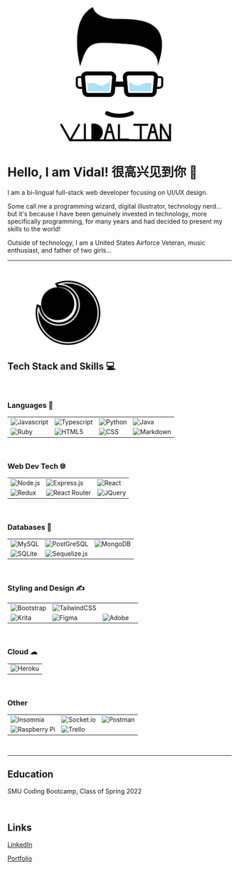 ![Profile Banner Image](./assets/Banner.png)

# Hello, I am Vidal! 很高兴见到你 👋

I am a bi-lingual full-stack web developer focusing on UI/UX design.

Some call me a programming wizard, digital illustrator, technology nerd... but it's because I have been genuinely invested in technology, more specifically programming, for many years and had decided to present my skills to the world!

Outside of technology, I am a United States Airforce Veteran, music enthusiast, and father of two girls...

---

<br>

![Wide Icons](./assets/wideIcons.png)

## Tech Stack and Skills 💻

<br>

### Languages 📝

|||||
|-|-|-|-|
|![Javascript](https://img.shields.io/badge/JavaScript-F7DF1E?style=for-the-badge&logo=javascript&logoColor=black)| ![Typescript](https://img.shields.io/badge/TypeScript-007ACC?style=for-the-badge&logo=typescript&logoColor=white) |![Python](https://img.shields.io/badge/Python-3776AB?style=for-the-badge&logo=python&logoColor=white)| ![Java](https://img.shields.io/badge/Java-ED8B00?style=for-the-badge&logo=java&logoColor=white)|
|![Ruby](https://img.shields.io/badge/Ruby-CC342D?style=for-the-badge&logo=ruby&logoColor=white)|![HTML5]( 	https://img.shields.io/badge/HTML5-E34F26?style=for-the-badge&logo=html5&logoColor=white)| ![CSS](https://img.shields.io/badge/CSS-239120?&style=for-the-badge&logo=css3&logoColor=white)| ![Markdown]( 	https://img.shields.io/badge/Markdown-000000?style=for-the-badge&logo=markdown&logoColor=white)|

<br>

### Web Dev Tech 🌐
||||
|-|-|-|
|![Node.js](https://img.shields.io/badge/Node.js-43853D?style=for-the-badge&logo=node.js&logoColor=white)| ![Express.js](https://img.shields.io/badge/Express.js-404D59?style=for-the-badge)| ![React](https://img.shields.io/badge/React-20232A?style=for-the-badge&logo=react&logoColor=61DAFB)| 
![Redux](https://img.shields.io/badge/Redux-593D88?style=for-the-badge&logo=redux&logoColor=white)| ![React Router](https://img.shields.io/badge/React_Router-CA4245?style=for-the-badge&logo=react-router&logoColor=white)| ![JQuery]( 	https://img.shields.io/badge/jQuery-0769AD?style=for-the-badge&logo=jquery&logoColor=white)|

<br>

### Databases 💾
||||
|-|-|-|
|![MySQL](https://img.shields.io/badge/MySQL-00000F?style=for-the-badge&logo=mysql&logoColor=white)| ![PostGreSQL](https://img.shields.io/badge/PostgreSQL-316192?style=for-the-badge&logo=postgresql&logoColor=white)| ![MongoDB](https://img.shields.io/badge/MongoDB-4EA94B?style=for-the-badge&logo=mongodb&logoColor=white)|
|![SQLite](https://img.shields.io/badge/SQLite-07405E?style=for-the-badge&logo=sqlite&logoColor=white)| ![Sequelize.js](https://img.shields.io/badge/sequelize-323330?style=for-the-badge&logo=sequelize&logoColor=blue)|

<br>

### Styling and Design ✍
|||||
|-|-|-|-|
|![Bootstrap]( 	https://img.shields.io/badge/Bootstrap-563D7C?style=for-the-badge&logo=bootstrap&logoColor=white)| ![TailwindCSS](https://img.shields.io/badge/Tailwind_CSS-38B2AC?style=for-the-badge&logo=tailwind-css&logoColor=white)|
|![Krita](https://img.shields.io/badge/Krita-203759?style=for-the-badge&logo=krita&logoColor=EEF37B)| ![Figma](https://img.shields.io/badge/figma-%23F24E1E.svg?style=for-the-badge&logo=figma&logoColor=white)|![Adobe](https://img.shields.io/badge/adobe-%23FF0000.svg?style=for-the-badge&logo=adobe&logoColor=white)| 

<br>

### Cloud ☁
||
|-|
|![Heroku](https://img.shields.io/badge/Heroku-430098?style=for-the-badge&logo=heroku&logoColor=white)|


<br>

### Other
||||
|-|-|-|
|![Insomnia](https://img.shields.io/badge/Insomnia-black?style=for-the-badge&logo=insomnia&logoColor=5849BE)|![Socket.io](https://img.shields.io/badge/Socket.io-black?style=for-the-badge&logo=socket.io&badgeColor=010101)|![Postman](https://img.shields.io/badge/Postman-FF6C37?style=for-the-badge&logo=postman&logoColor=white)|
|![Raspberry Pi](https://img.shields.io/badge/-RaspberryPi-C51A4A?style=for-the-badge&logo=Raspberry-Pi)|![Trello](https://img.shields.io/badge/Trello-%23026AA7.svg?style=for-the-badge&logo=Trello&logoColor=white)|

<br>

---

## Education

SMU Coding Bootcamp, Class of Spring 2022

<br>

## Links

[LinkedIn](https://www.linkedin.com/in/vidal-tan-2848741b0/)

[Portfolio](https://vidal-portfolio.herokuapp.com/)